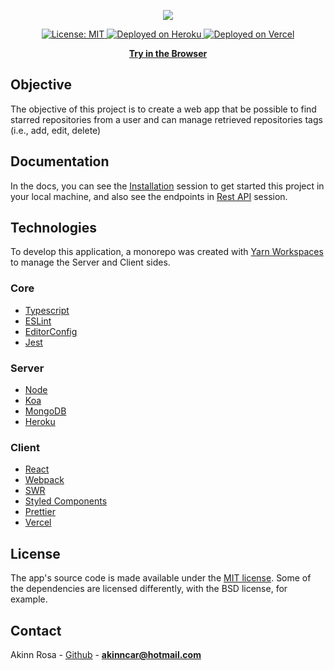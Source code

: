 <p align="center"> 
  <img src="./src/images/assets/header.png" href="https://github-stars-akinncar.vercel.app/">
</p>

<p align="center"> 
  <a aria-label="" href="/LICENSE" target="_blank">
    <img alt="License: MIT" src="https://img.shields.io/badge/License-MIT-success.svg?style=flat-square&color=33CC12" target="_blank" />
  </a>
  
  <a aria-label="heroku" href="https://github-stars-api-akinncar.herokuapp.com/" target="_blank">
    <img alt="Deployed on Heroku" src="https://heroku-badge.herokuapp.com/?app=github-stars-api-akinncar" />
  </a>

  <a aria-label="vercel" href="https://github-stars-akinncar.vercel.app/" target="_blank">
    <img alt="Deployed on Vercel" src="http://therealsujitk-vercel-badge.vercel.app/?app=therealsujitk-vercel-badge" />
  </a>
</p>

<p align="center">
  <a aria-label="try fortstatus" href="https://github-stars-akinncar.vercel.app/"><b>Try in the Browser</b></a>
</p>

## Objective

The objective of this project is to create a web app that be possible to find starred repositories from a user and can manage retrieved repositories tags (i.e., add, edit, delete)

## Documentation

In the docs, you can see the [Installation]() session to get started this project in your local machine, and also see the endpoints in [Rest API]() session.

## Technologies

To develop this application, a monorepo was created with [Yarn Workspaces](https://classic.yarnpkg.com/en/docs/workspaces/) to manage the Server and Client sides.

### Core

- [Typescript](https://www.typescriptlang.org/)
- [ESLint](https://eslint.org/)
- [EditorConfig](https://editorconfig.org/)
- [Jest](https://jestjs.io/)

### Server

- [Node](https://nodejs.org/en/)
- [Koa](https://koajs.com/)
- [MongoDB](https://www.mongodb.com/)
- [Heroku](https://www.heroku.com/)

### Client

- [React](https://reactjs.org/)
- [Webpack](https://webpack.js.org/)
- [SWR](https://swr.vercel.app/)
- [Styled Components](https://styled-components.com/)
- [Prettier](https://prettier.io/)
- [Vercel](https://vercel.com/)

## License

The app's source code is made available under the [MIT license](LICENSE). Some of the dependencies are licensed differently, with the BSD license, for example.

## Contact

Akinn Rosa - [Github](https://github.com/akinncar) - **[akinncar@hotmail.com](mailto:akinncar@hotmail.com)**
